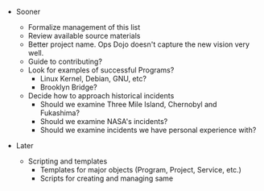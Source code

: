 - Sooner
  - Formalize management of this list
  - Review available source materials
  - Better project name. Ops Dojo doesn't capture the new vision very well.
  - Guide to contributing?
  - Look for examples of successful Programs?
    - Linux Kernel, Debian, GNU, etc?
    - Brooklyn Bridge?
  - Decide how to approach historical incidents
    - Should we examine Three Mile Island, Chernobyl and Fukashima?
    - Should we examine NASA's incidents?
    - Should we examine incidents we have personal experience with?

- Later
  - Scripting and templates
    - Templates for major objects (Program, Project, Service, etc.)
    - Scripts for creating and managing same
